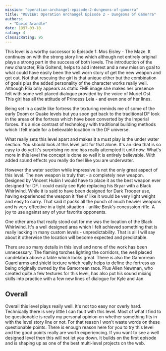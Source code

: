 ```yaml
---
mission: "operation-archangel-episode-2-dungeons-of-gamorra"
title: "REVIEW: Operation Archangel Episode 2 - Dungeons of Gamorra"
authors: 
  - "David Arandle"
date: 1997-03-18
rating: 4
classicRating: 95
---
```


This level is a worthy successor to Episode 1: Mos Eisley - The Maze. It continues on with the strong story line which although not entirely original plays a strong part in the success of both levels.
The introduction of the new character, Riia Goltend, helps to add interest and a new mission goal to what could have easily been the well worn story of get the new weapon and get out. Not that rescuing the girl is that unique either but the combination of goals plus the added personality of the character works really well. Although Riia only appears as static FME image she makes her presence felt with some well placed dialogue provided by the voice of Muriel Ost. This girl has all the attitude of Princess Leia - and even one of her lines.

Being set in a castle like fortress the texturing reminds me of some of the early Doom or Quake levels but you soon get back to the traditional DF look in the areas of the fortress which have been converted by the Imperial forces. It's a nice contrast of technology with traditional building methods which I felt made for a believable location in the DF universe.

What really sets this level apart and makes it a must play is the under water section. You should look at this level just for that alone. It's an idea that is so easy to do yet it's surprising no one has really attempted it until now. What's more in this level the concept is done so well it is entirely believable. With added sound effects you really do feel like you are underwater.

However the water section while impressive is not the only great aspect of this level. The new weapon is truly that - a completely new weapon. Designed by Vincent Hubin I would have to place it as the best weapon ever designed for DF. I could easily see Kyle replacing his Bryar with a Black Whirlwind. While it is said to have been designed for Dark Trooper use, having experienced the weapon it 'feels' like it would be very light weight and easy to carry. That said it packs all the punch of much heavier weapons and is very effective in a tight situation - unlike Bosk's concussion rifle. A joy to use against any of your favorite opponents.

One other area that really stood out for me was the location of the Black Whirlwind. It's a well designed area which I felt achieved something that is really lacking in many custom levels - unpredictability. That is all I will say about it otherwise the location will become expected and predictable.

There are so many details in this level and none of the work has been unnecessary. The flaming torches lighting the corridors, the well placed candelabra above a table which looks great. There is also the Gamorrean Guard arms and shield texture which really helps to define the fortress as being originally owned by the Gamorrean race. Plus Allen Newman, who created quite a few textures for this level, has also put his sound mixing skills into practice with a few new lines of dialogue for Kyle and Jan.


## Overall

Overall this level plays really well. It's not too easy nor overly hard. Technically there is very little I can fault with this level. Most of what I find to be questionable is really my personal opinion on whether something fits in with the level story line or not. For that reason I won't waste words on these questionable points. There is enough reason here for you to try this level and the good points really are worth experiencing. If you want to see a well designed level then this will not let you down. It builds on the first episode and is shaping up as one of the best multi-level projects on the web.